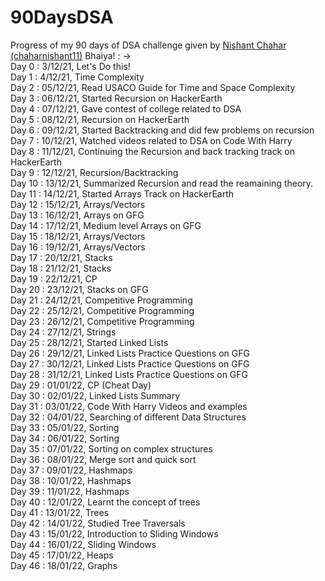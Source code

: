 # 90DaysDSA
Progress of my 90 days of DSA challenge given by [Nishant Chahar (chaharnishant11)](https://github.com/chaharnishant11) Bhaiya! : ->
<br>
Day 0 : 3/12/21, Let's Do this!<br>
Day 1 : 4/12/21, Time Complexity<br>
Day 2 : 05/12/21, Read USACO Guide for Time and Space Complexity<br>
Day 3 : 06/12/21, Started Recursion on HackerEarth<br>
Day 4 : 07/12/21, Gave contest of college related to DSA<br>
Day 5 : 08/12/21, Recursion on HackerEarth<br>
Day 6 : 09/12/21, Started Backtracking and did few problems on recursion<br>
Day 7 : 10/12/21, Watched videos related to DSA on Code With Harry<br>
Day 8 : 11/12/21, Continuing the Recursion and back tracking track on HackerEarth
<br>Day 9 : 12/12/21, Recursion/Backtracking<br>
Day 10 : 13/12/21, Summarized Recursion and read the reamaining theory.<br>
Day 11 : 14/12/21, Started Arrays Track on HackerEarth<br>
Day 12 : 15/12/21, Arrays/Vectors<br>
Day 13 : 16/12/21, Arrays on GFG<br>
Day 14 : 17/12/21, Medium level Arrays on GFG<br>
Day 15 : 18/12/21, Arrays/Vectors<br>
Day 16 : 19/12/21, Arrays/Vectors<br>
Day 17 : 20/12/21, Stacks<br>
Day 18 : 21/12/21, Stacks<br>
Day 19 : 22/12/21, CP<br>
Day 20 : 23/12/21, Stacks on GFG<br>
Day 21 : 24/12/21, Competitive Programming<br>
Day 22 : 25/12/21, Competitive Programming<br>
Day 23 : 26/12/21, Competitive Programming<br>
Day 24 : 27/12/21, Strings<br>
Day 25 : 28/12/21, Started Linked Lists<br>
Day 26 : 29/12/21, Linked Lists Practice Questions on GFG<br>
Day 27 : 30/12/21, Linked Lists Practice Questions on GFG<br>
Day 28 : 31/12/21, Linked Lists Practice Questions on GFG<br>
Day 29 : 01/01/22, CP (Cheat Day)<br>
Day 30 : 02/01/22, Linked Lists Summary<br>
Day 31 : 03/01/22, Code With Harry Videos and examples<br>
Day 32 : 04/01/22, Searching of different Data Structures<br>
Day 33 : 05/01/22, Sorting<br>
Day 34 : 06/01/22, Sorting<br>
Day 35 : 07/01/22, Sorting on complex structures<br>
Day 36 : 08/01/22, Merge sort and quick sort<br>
Day 37 : 09/01/22, Hashmaps<br>
Day 38 : 10/01/22, Hashmaps<br>
Day 39 : 11/01/22, Hashmaps<br>
Day 40 : 12/01/22, Learnt the concept of trees<br>
Day 41 : 13/01/22, Trees<br>
Day 42 : 14/01/22, Studied Tree Traversals<br>
Day 43 : 15/01/22, Introduction to Sliding Windows<br>
Day 44 : 16/01/22, Sliding Windows<br>
Day 45 : 17/01/22, Heaps<br>
Day 46 : 18/01/22, Graphs




